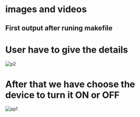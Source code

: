 # images and videos

## First output after runing makefile
# User have to give the details 

![p2](https://user-images.githubusercontent.com/75003344/143310161-00286fc6-5052-45ef-a22c-d6beb0e946d8.JPG)

# After that we have choose the device to turn it ON or OFF
![pp1](https://user-images.githubusercontent.com/75003344/143310167-fe1c4b60-2325-4777-9923-0960df285f2f.JPG)



